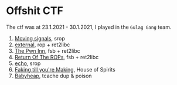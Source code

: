 # Offshit CTF
The ctf was at 23.1.2021 - 30.1.2021, I played in the ```Gulag Gang``` team.
1. [Moving signals](./moving_signals), srop
2. [external](./external), rop + ret2libc
3. [The Pwn Inn](./pwn_inn), fsb + ret2libc
4. [Return Of The ROPs](./ret_of_rops), fsb + ret2libc
5. [echo](./echo), srop
6. [Faking till you're Making](./faking_making), House of Spirits
7. [Babyheap](./babyheap), tcache dup & poison
